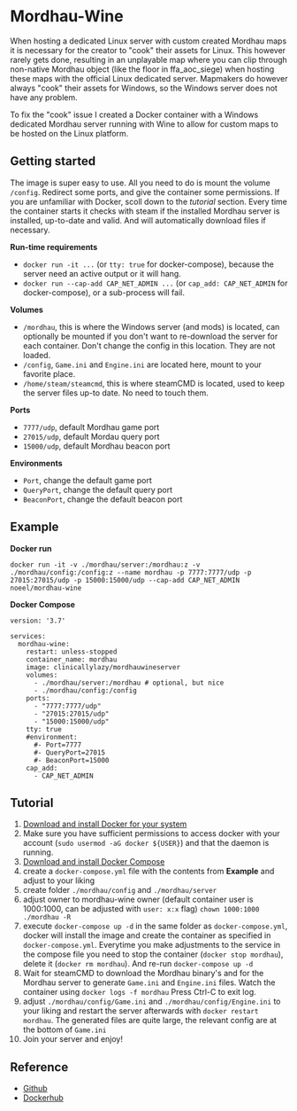 # Mordhau-Wine

When hosting a dedicated Linux server with custom created Mordhau maps it is necessary for the creator to "cook" their assets for Linux. This however rarely gets done, resulting in an unplayable map where you can clip through non-native Mordhau object (like the floor in ffa_aoc_siege) when hosting these maps with the official Linux dedicated server. Mapmakers do however always "cook" their assets for Windows, so the Windows server does not have any problem.

To fix the "cook" issue I created a Docker container with a Windows dedicated Mordhau server running with Wine to allow for custom maps to be hosted on the Linux platform.

## Getting started

The image is super easy to use. All you need to do is mount the volume `/config`. Redirect some ports, and give the container some permissions. If you are unfamiliar with Docker, scoll down to the *tutorial* section.
Every time the container starts it checks with steam if the installed Mordhau server is installed, up-to-date and valid. And will automatically download files if necessary. 

**Run-time requirements**
- `docker run -it ...` (or `tty: true` for docker-compose), because the server need an active output or it will hang.
- `docker run --cap-add CAP_NET_ADMIN ...` (or `cap_add: CAP_NET_ADMIN` for docker-compose), or a sub-process will fail.

**Volumes**
- `/mordhau`, this is where the Windows server (and mods) is located, can optionally be mounted if you don't want to re-download the server for each container. Don't change the config in this location. They are not loaded.
- `/config`, `Game.ini` and `Engine.ini` are located here, mount to your favorite place.
- `/home/steam/steamcmd`, this is where steamCMD is located, used to keep the server files up-to date. No need to touch them.

**Ports**
- `7777/udp`, default Mordhau game port
- `27015/udp`, default Mordau query port
- `15000/udp`, default Mordhau beacon port

**Environments**
- `Port`, change the default game port
- `QueryPort`, change the default query port
- `BeaconPort`, change the default beacon port

## Example

**Docker run**

`docker run -it -v ./mordhau/server:/mordhau:z -v ./mordhau/config:/config:z --name mordhau -p 7777:7777/udp -p 27015:27015/udp -p 15000:15000/udp --cap-add CAP_NET_ADMIN noeel/mordhau-wine`

**Docker Compose**
```
version: '3.7'

services:
  mordhau-wine:
    restart: unless-stopped
    container_name: mordhau
    image: clinicallylazy/mordhauwineserver
    volumes:
      - ./mordhau/server:/mordhau # optional, but nice
      - ./mordhau/config:/config
    ports:
      - "7777:7777/udp"
      - "27015:27015/udp"
      - "15000:15000/udp"
    tty: true
    #environment:
      #- Port=7777
      #- QueryPort=27015
      #- BeaconPort=15000
    cap_add:
      - CAP_NET_ADMIN
```

## Tutorial

1. [Download and install Docker for your system](https://docs.docker.com/engine/install/)
2. Make sure you have sufficient permissions to access docker with your account (`sudo usermod -aG docker ${USER}`) and that the daemon is running.
3. [Download and install Docker Compose](https://docs.docker.com/compose/install/)
4. create a `docker-compose.yml` file with the contents from **Example** and adjust to your liking
5. create folder `./mordhau/config` and `./mordhau/server`
6. adjust owner to mordhau-wine owner (default container user is 1000:1000, can be adjusted with `user: x:x` flag) `chown 1000:1000 ./mordhau -R`
7. execute `docker-compose up -d` in the same folder as `docker-compose.yml`, docker will install the image and create the container as specified in `docker-compose.yml`. Everytime you make adjustments to the service in the compose file you need to stop the container (`docker stop mordhau`), delete it (`docker rm mordhau`). And re-run `docker-compose up -d`
8. Wait for steamCMD to download the Mordhau binary's and for the Mordhau server to generate `Game.ini` and `Engine.ini` files. Watch the container using `docker logs -f mordhau` Press Ctrl-C to exit log.
9. adjust `./mordhau/config/Game.ini` and `./mordhau/config/Engine.ini` to your liking and restart the server afterwards with `docker restart mordhau`. The generated files are quite large, the relevant config are at the bottom of `Game.ini`
10. Join your server and enjoy!

## Reference
- [Github](https://github.com/NoeelMoeskops/Mordhau-Wine)
- [Dockerhub](https://hub.docker.com/r/noeel/mordhau-wine)

